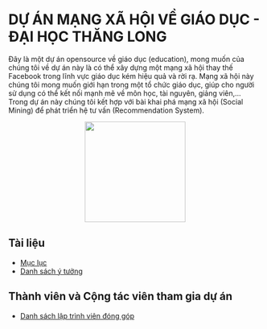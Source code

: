 DỰ ÁN MẠNG XÃ HỘI VỀ GIÁO DỤC - ĐẠI HỌC THĂNG LONG
===================

Đây là một dự án opensource về giáo dục (education), mong muốn của chúng tôi về dự án này là có thể xây dựng
một mạng xã hội thay thế Facebook trong lĩnh vực giáo dục kém hiệu quả và rời rạ. Mạng xã hội này chúng tôi mong
muốn giới hạn trong một tổ chức giáo dục, giúp cho người sử dụng có thể kết nối mạnh mẽ về môn học, tài nguyên,
giảng viên,... Trong dự án này chúng tôi kết hợp với bài khai phá mạng xã hội (Social Mining) để phát triển
hệ tư vấn (Recommendation System).

<p align="center">
 <img src="https://github.com/thang-long-social-network/Documents/blob/master/img/thanglong.png" width="200px" />
</p>

Tài liệu
-------------------

  * [Mục lục](00_index.md)
  * [Danh sách ý tưởng](ytuong.md)

Thành viên và Cộng tác viên tham gia dự án
------------
 * [Danh sách lập trình viên đóng góp](nhomphattrien.md)

